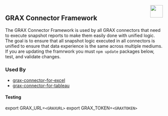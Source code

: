 <img src="https://www.grax.com/wp-content/uploads/2023/03/Profile-Yt-256x256.png" align="right" height="40" width="40" >

## GRAX Connector Framework

The GRAX Connector Framework is used by all GRAX connectors that need to execute snapshot reports to make them easily done with unified logic. The goal is to ensure that all snapshot logic executed in all connectors is unified to ensure that data experience is the same across multiple mediums. If you are updating the framrwork you must ```npm update``` packages below, test, and validate changes.

### Used By
* [grax-connector-for-excel](https://github.com/graxlabs/grax-connector-for-excel/)
* [grax-connector-for-tableau](https://github.com/graxlabs/grax-connector-for-tableau)


#### Testing 
export GRAX_URL=```<GRAXURL>```
export GRAX_TOKEN=```<GRAXTOKEN>```





